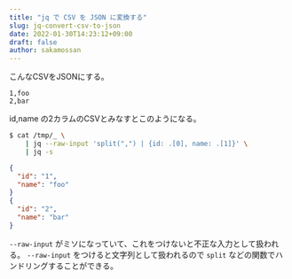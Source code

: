 ```yaml
---
title: "jq で CSV を JSON に変換する"
slug: jq-convert-csv-to-json
date: 2022-01-30T14:23:12+09:00
draft: false
author: sakamossan
---
```


こんなCSVをJSONにする。

```csv
1,foo
2,bar
```

id,name の2カラムのCSVとみなすとこのようになる。

```bash
$ cat /tmp/_ \
    | jq --raw-input 'split(",") | {id: .[0], name: .[1]}' \
    | jq -s
```

```json
{
  "id": "1",
  "name": "foo"
}
{
  "id": "2",
  "name": "bar"
}
```

`--raw-input` がミソになっていて、これをつけないと不正な入力として扱われる。 `--raw-input` をつけると文字列として扱われるので `split` などの関数でハンドリングすることができる。

